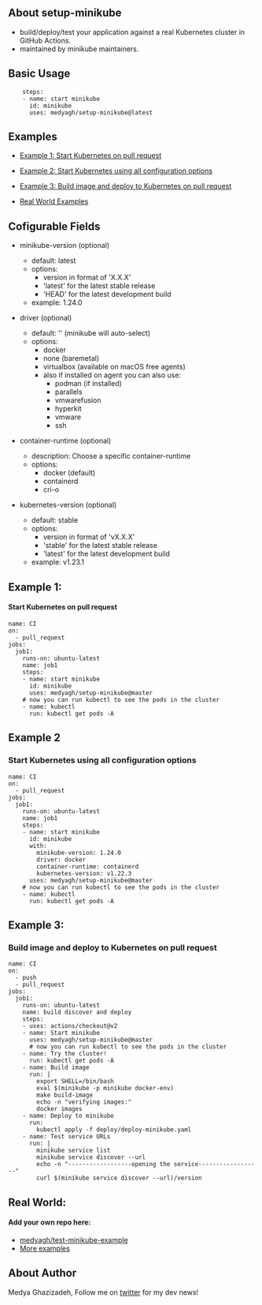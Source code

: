 
## About setup-minikube
- build/deploy/test your application against a real Kubernetes cluster in GitHub Actions.
- maintained by minikube maintainers. 

## Basic Usage
```
    steps:
    - name: start minikube
      id: minikube
      uses: medyagh/setup-minikube@latest

```
## Examples
- [Example 1: Start Kubernetes on pull request](https://github.com/medyagh/setup-minikube#example-1)

- [Example 2: Start Kubernetes using all configuration options](https://github.com/medyagh/setup-minikube#example-2)

- [Example 3: Build image and deploy to Kubernetes on pull request](https://github.com/medyagh/setup-minikube#example-3)
- [Real World Examples](https://github.com/medyagh/setup-minikube#Real-World)



## Cofigurable Fields
- minikube-version (optional)
  - default: latest
  - options: 
    - version in format of 'X.X.X'
    - 'latest' for the latest stable release
    - 'HEAD' for the latest development build
  - example: 1.24.0

- driver (optional)
  - default: '' (minikube will auto-select)
  - options: 
    - docker
    - none (baremetal)
    - virtualbox (available on macOS free agents)
    - also if installed on agent you can also use:
      - podman (if installed)
      - parallels 
      - vmwarefusion
      - hyperkit
      - vmware
      - ssh
- container-runtime (optional)
  - description: Choose a specific container-runtime
  - options: 
    - docker (default)
    - containerd
    - cri-o
- kubernetes-version (optional)
  - default: stable
  - options:
    - version in format of 'vX.X.X'
    - 'stable' for the latest stable release
    - 'latest' for the latest development build
  - example: v1.23.1

## Example 1: 
#### Start Kubernetes on pull request

```
name: CI
on:
  - pull_request
jobs:
  job1:
    runs-on: ubuntu-latest
    name: job1
    steps:
    - name: start minikube
      id: minikube
      uses: medyagh/setup-minikube@master
    # now you can run kubectl to see the pods in the cluster
    - name: kubectl
      run: kubectl get pods -A
```

## Example 2
### Start Kubernetes using all configuration options

```
name: CI
on:
  - pull_request
jobs:
  job1:
    runs-on: ubuntu-latest
    name: job1
    steps:
    - name: start minikube
      id: minikube
      with:
        minikube-version: 1.24.0
        driver: docker
        container-runtime: containerd
        kubernetes-version: v1.22.3
      uses: medyagh/setup-minikube@master
    # now you can run kubectl to see the pods in the cluster
    - name: kubectl
      run: kubectl get pods -A
```

## Example 3:
### Build image and deploy to Kubernetes on pull request
```
name: CI
on:
  - push
  - pull_request
jobs:
  job1:
    runs-on: ubuntu-latest
    name: build discover and deploy
    steps:
    - uses: actions/checkout@v2
    - name: Start minikube
      uses: medyagh/setup-minikube@master
      # now you can run kubectl to see the pods in the cluster
    - name: Try the cluster!
      run: kubectl get pods -A
    - name: Build image
      run: |
        export SHELL=/bin/bash
        eval $(minikube -p minikube docker-env)
        make build-image
        echo -n "verifying images:"
        docker images
    - name: Deploy to minikube
      run:
        kubectl apply -f deploy/deploy-minikube.yaml
    - name: Test service URLs
      run: |
        minikube service list
        minikube service discover --url
        echo -n "------------------opening the service------------------"
        curl $(minikube service discover --url)/version
```
## Real World: 
#### Add your own repo here:
- [medyagh/test-minikube-example](https://github.com/medyagh/test-minikube-example)
- [More examples](https://github.com/medyagh/setup-minikube/tree/master/examples)

## About Author

Medya Ghazizadeh, Follow me on [twitter](https://twitter.com/medya_dev) for my dev news!
